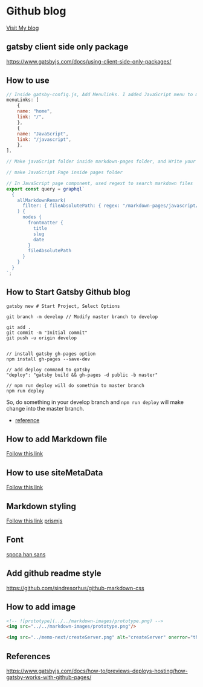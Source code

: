 # Github blog

[Visit My blog](https://hayoung0lee.github.io/)

## gatsby client side only package

https://www.gatsbyjs.com/docs/using-client-side-only-packages/

## How to use

```javascript
// Inside gatsby-config.js, Add Menulinks. I added JavaScript menu to make 'JavaScript Menu'
menuLinks: [
    {
    name: "home",
    link: "/",
    },
    {
    name: "JavaScript",
    link: "/javascript",
    },
],

// Make javaScript folder inside markdown-pages folder, and Write your file

// make JavaScript Page inside pages folder

// In JavaScript page component, used regext to search markdown files
export const query = graphql`
  {
    allMarkdownRemark(
      filter: { fileAbsolutePath: { regex: "/markdown-pages/javascript/" } }
    ) {
      nodes {
        frontmatter {
          title
          slug
          date
        }
        fileAbsolutePath
      }
    }
  }
`;
```

## How to Start Gatsby Github blog

```
gatsby new # Start Project, Select Options

git branch -m develop // Modify master branch to develop

git add .
git commit -m "Initial commit"
git push -u origin develop


// install gatsby gh-pages option
npm install gh-pages --save-dev

// add deploy command to gatsby
"deploy": "gatsby build && gh-pages -d public -b master"

// npm run deploy will do somethin to master branch
npm run deploy
```

So, do something in your develop branch and `npm run deploy` will make change into the master branch.

- [reference](https://m.blog.naver.com/lyshyn/221527017383)

## How to add Markdown file

[Follow this link](https://www.gatsbyjs.com/docs/how-to/routing/adding-markdown-pages/)

## How to use siteMetaData

[Follow this link](https://www.gatsbyjs.com/docs/creating-dynamic-navigation/#viewing-the-sitemetadata-in-graphql)

## Markdown styling

[Follow this link](https://www.gatsbyjs.com/plugins/gatsby-remark-prismjs/)
[prismjs](https://prismjs.com/)

## Font

[spoca han sans](https://spoqa.github.io/spoqa-han-sans/ko-KR/#header)

## Add github readme style

https://github.com/sindresorhus/github-markdown-css

## How to add image

```md
<!-- ![prototype](../../markdown-images/prototype.png) -->
<img src="../../markdown-images/prototype.png"/>

<img src="../memo-next/createServer.png" alt="createServer" onerror="this.src='https://raw.githubusercontent.com/hayoung0Lee/NextJs-DeepDive-Again/main/memo-next/createServer.png';" />
```

## References

https://www.gatsbyjs.com/docs/how-to/previews-deploys-hosting/how-gatsby-works-with-github-pages/
